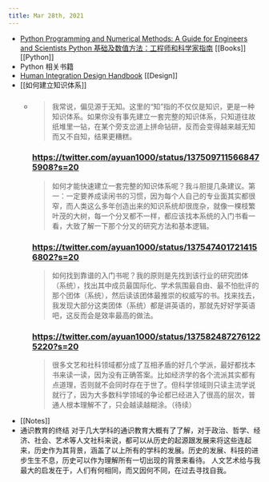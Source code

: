```yaml
---
title: Mar 28th, 2021
---
```


- [Python Programming and Numerical Methods: A Guide for Engineers and Scientists Python 基础及数值方法：工程师和科学家指南](https://pythonnumericalmethods.berkeley.edu/notebooks/Index.html) [[Books]] [[Python]]
- Python 相关书籍
- [Human Integration Design Handbook](https://www.nasa.gov/feature/human-integration-design/) [[Design]]
- [[如何建立知识体系]]
	- ### 
	  > 我常说，偏见源于无知。这里的“知”指的不仅仅是知识，更是一种知识体系。如果你没有事先建立一套完整的知识体系，只知道往故纸堆里一钻，在某个旁支岔道上拼命钻研，反而会变得越来越无知而又不自知，结果更糟糕。
	  ### https://twitter.com/ayuan1000/status/1375097115668475908?s=20
	   > 如何才能快速建立一套完整的知识体系呢？我斗胆提几条建议。第一：一定要养成读闲书的习惯，因为每个人自己的专业面其实都很窄，而人类这么多年创造出来的知识系统却很庞杂，就像一棵枝繁叶茂的大树，每一个分叉都不一样，都应该找本系统的入门书看一看，大致了解一下那个分叉的研究方法和基本逻辑。
	  ### https://twitter.com/ayuan1000/status/1375474017214156802?s=20
	  > 如何找到靠谱的入门书呢？我的原则是先找到该行业的研究团体（系统），找出其中成员最国际化、学术氛围最自由、最不怕批评的那个团体（系统），然后读该团体最推崇的权威写的书。找来找去，我发现大部分这类团体（系统）都是讲英语的，那就先好好学英语吧，这反而会是效率最高的做法。
	  ### https://twitter.com/ayuan1000/status/1375824872761225220?s=20
	  > 很多文艺和社科领域都分成了互相矛盾的好几个学派，最好都找本书来读一读，因为没有正确答案。比如经济学的各个流派其实都有点道理，否则就不会同时存在于世了。但科学领域则只读主流学说就行了，因为大多数科学领域的争论都已经进入了很高的层次，普通人根本理解不了，只会越读越糊涂。（待续）
- [[Notes]]
- 通识教育的终结
  对于几大学科的通识教育大概有了了解，对于政治、哲学、经济、社会、艺术等人文社科来说，都可以从历史的起源跟发展来将这些连起来，历史作为其背景，涵盖了以上所有的学科的发展。历史的发展、科技的进步生生不息，历史可以作为理解所有一切出现的背景来看待。
  人文艺术给与我最大的启发在于，人们有何相同，而又因何不同，在过去寻找自我。